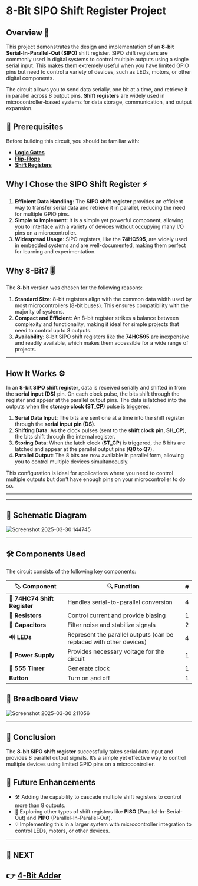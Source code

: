 # 8-Bit SIPO Shift Register Project

## Overview 🚀
This project demonstrates the design and implementation of an **8-bit Serial-In-Parallel-Out (SIPO)** shift register. SIPO shift registers are commonly used in digital systems to control multiple outputs using a single serial input. This makes them extremely useful when you have limited GPIO pins but need to control a variety of devices, such as LEDs, motors, or other digital components.

The circuit allows you to send data serially, one bit at a time, and retrieve it in parallel across 8 output pins. **Shift registers** are widely used in microcontroller-based systems for data storage, communication, and output expansion.

## 📌 Prerequisites

Before building this circuit, you should be familiar with:
- **[Logic Gates](../../../Notes/Digital_Circuit/Logic_Gates)**
- **[Flip-Flops](../../../Notes/Digital_Circuit/Sequential_Circuit/FlipFlop)**
- **[Shift Registers](../../../Notes/Digital_Circuit/Sequential_Circuit/Register)**



## Why I Chose the SIPO Shift Register ⚡
1. **Efficient Data Handling**: The **SIPO shift register** provides an efficient way to transfer serial data and retrieve it in parallel, reducing the need for multiple GPIO pins.
2. **Simple to Implement**: It is a simple yet powerful component, allowing you to interface with a variety of devices without occupying many I/O pins on a microcontroller.
3. **Widespread Usage**: SIPO registers, like the **74HC595**, are widely used in embedded systems and are well-documented, making them perfect for learning and experimentation.

## Why 8-Bit? 🎚️
The **8-bit** version was chosen for the following reasons:
1. **Standard Size**: 8-bit registers align with the common data width used by most microcontrollers (8-bit buses). This ensures compatibility with the majority of systems.
2. **Compact and Efficient**: An 8-bit register strikes a balance between complexity and functionality, making it ideal for simple projects that need to control up to 8 outputs.
3. **Availability**: 8-bit SIPO shift registers like the **74HC595** are inexpensive and readily available, which makes them accessible for a wide range of projects.

---

## How It Works ⚙️
In an **8-bit SIPO shift register**, data is received serially and shifted in from the **serial input (DS)** pin. On each clock pulse, the bits shift through the register and appear at the parallel output pins. The data is latched into the outputs when the **storage clock (ST_CP)** pulse is triggered.

1. **Serial Data Input**: The bits are sent one at a time into the shift register through the **serial input pin (DS)**.
2. **Shifting Data**: As the clock pulses (sent to the **shift clock pin, SH_CP**), the bits shift through the internal register.
3. **Storing Data**: When the latch clock (**ST_CP**) is triggered, the 8 bits are latched and appear at the parallel output pins (**Q0 to Q7**).
4. **Parallel Output**: The 8 bits are now available in parallel form, allowing you to control multiple devices simultaneously.

This configuration is ideal for applications where you need to control multiple outputs but don't have enough pins on your microcontroller to do so.

---

---

## 📜 Schematic Diagram

![Screenshot 2025-03-30 144745](https://github.com/user-attachments/assets/3e71f3de-c2a2-4973-817a-fc6d2fc5c9cb)


---

## 🛠 Components Used

The circuit consists of the following key components:

| 🏷️ Component | 🔍 Function | #|
|--------------|------------|-----------|
| **🔼  74HC74 Shift Register** | Handles serial-to-parallel conversion | 4|
| **📏 Resistors** | Control current and provide biasing | 1|
| **🔵 Capacitors** | Filter noise and stabilize signals | 2| 
| **🔊 LEDs** | Represent the parallel outputs (can be replaced with other devices) | 4| 
| **🔋 Power Supply** | Provides necessary voltage for the circuit | 1| 
| **🔋 555 Timer** | Generate clock | 1| 
| **Button** | Turn on and off | 1| 
## 🔌 Breadboard View

![Screenshot 2025-03-30 211056](https://github.com/user-attachments/assets/e473e608-aed2-4e28-8385-709de780c608)


---



## 🎯 Conclusion
The **8-bit SIPO shift register** successfully takes serial data input and provides 8 parallel output signals. It’s a simple yet effective way to control multiple devices using limited GPIO pins on a microcontroller.

## 🚀 Future Enhancements
- 🛠 Adding the capability to cascade multiple shift registers to control more than 8 outputs.
- 🔌 Exploring other types of shift registers like **PISO** (Parallel-In-Serial-Out) and **PIPO** (Parallel-In-Parallel-Out).
- 💡 Implementing this in a larger system with microcontroller integration to control LEDs, motors, or other devices.

---

## 🔹 NEXT  
**👉 [4-Bit Adder](../Adder)**
---
